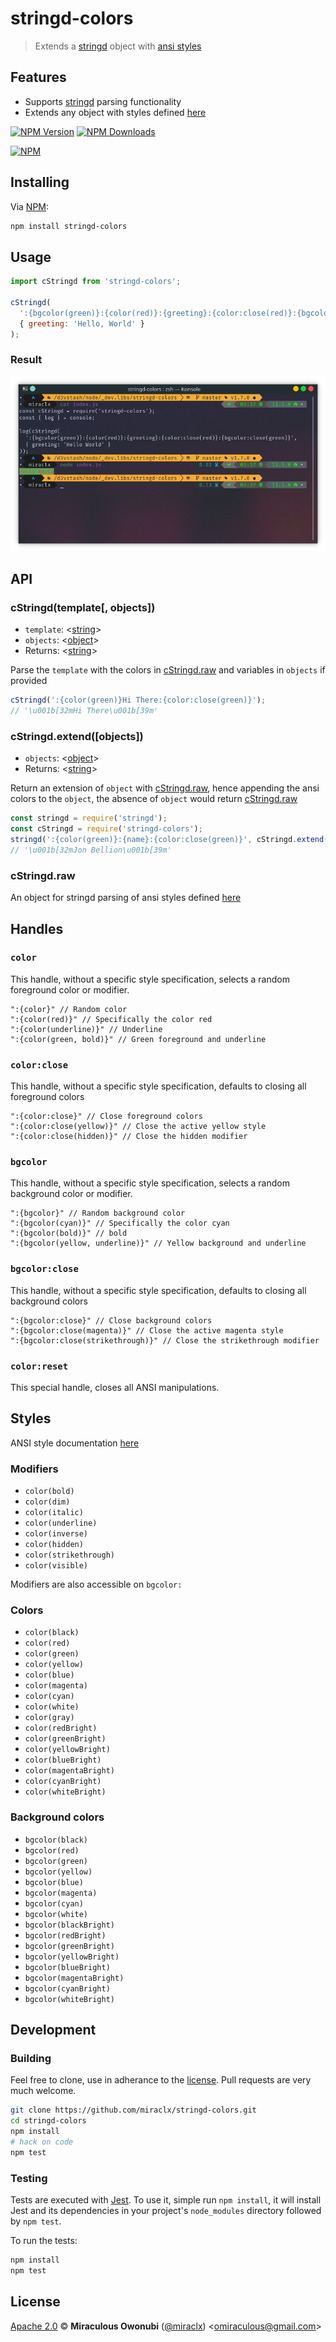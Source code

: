 # stringd-colors

> Extends a [stringd][stringd] object with [ansi styles][ansi-styles]

## Features

- Supports [stringd][stringd] parsing functionality
- Extends any object with styles defined [here](#styles)

[![NPM Version][npm-image]][npm-url]
[![NPM Downloads][downloads-image]][downloads-url]

[![NPM][npm-image-url]][npm-url]

## Installing

Via [NPM][npm]:

``` bash
npm install stringd-colors
```

## Usage

``` javascript
import cStringd from 'stringd-colors';

cStringd(
  ':{bgcolor(green)}:{color(red)}:{greeting}:{color:close(red)}:{bgcolor:close(green)}',
  { greeting: 'Hello, World' }
);
```

### Result

![StringD Colors][stringd-result]

## API

### cStringd(template[, objects])

- `template`: &lt;[string][]&gt;
- `objects`: &lt;[object][]&gt;
- Returns: &lt;[string][]&gt;

Parse the `template` with the colors in [cStringd.raw](#cstringdraw) and variables in `objects` if provided

``` javascript
cStringd(':{color(green)}Hi There:{color:close(green)}');
// '\u001b[32mHi There\u001b[39m'
```

### cStringd.extend([objects])

- `objects`: &lt;[object][]&gt;
- Returns: &lt;[string][]&gt;

Return an extension of `object` with [cStringd.raw](#cstringdraw), hence appending the ansi colors to the `object`, the absence of `object` would return [cStringd.raw](#cstringdraw)

``` javascript
const stringd = require('stringd');
const cStringd = require('stringd-colors');
stringd(':{color(green)}:{name}:{color:close(green)}', cStringd.extend({name: 'Jon Bellion'}));
// '\u001b[32mJon Bellion\u001b[39m'
```

### cStringd.raw

An object for stringd parsing of ansi styles defined [here](#styles)

## Handles

### `color`

This handle, without a specific style specification, selects a random foreground color or modifier.

``` text
":{color}" // Random color
":{color(red)}" // Specifically the color red
":{color(underline)}" // Underline
":{color(green, bold)}" // Green foreground and underline
```

### `color:close`

This handle, without a specific style specification, defaults to closing all foreground colors

``` text
":{color:close}" // Close foreground colors
":{color:close(yellow)}" // Close the active yellow style
":{color:close(hidden)}" // Close the hidden modifier
```

### `bgcolor`

This handle, without a specific style specification, selects a random background color or modifier.

``` text
":{bgcolor}" // Random background color
":{bgcolor(cyan)}" // Specifically the color cyan
":{bgcolor(bold)}" // bold
":{bgcolor(yellow, underline)}" // Yellow background and underline
```

### `bgcolor:close`

This handle, without a specific style specification, defaults to closing all background colors

``` text
":{bgcolor:close}" // Close background colors
":{bgcolor:close(magenta)}" // Close the active magenta style
":{bgcolor:close(strikethrough)}" // Close the strikethrough modifier
```

### `color:reset`

This special handle, closes all ANSI manipulations.

## Styles

ANSI style documentation [here][ansi-styles]

### Modifiers

- `color(bold)`
- `color(dim)`
- `color(italic)`
- `color(underline)`
- `color(inverse)`
- `color(hidden)`
- `color(strikethrough)`
- `color(visible)`

Modifiers are also accessible on `bgcolor:`

### Colors

- `color(black)`
- `color(red)`
- `color(green)`
- `color(yellow)`
- `color(blue)`
- `color(magenta)`
- `color(cyan)`
- `color(white)`
- `color(gray)`
- `color(redBright)`
- `color(greenBright)`
- `color(yellowBright)`
- `color(blueBright)`
- `color(magentaBright)`
- `color(cyanBright)`
- `color(whiteBright)`

### Background colors

- `bgcolor(black)`
- `bgcolor(red)`
- `bgcolor(green)`
- `bgcolor(yellow)`
- `bgcolor(blue)`
- `bgcolor(magenta)`
- `bgcolor(cyan)`
- `bgcolor(white)`
- `bgcolor(blackBright)`
- `bgcolor(redBright)`
- `bgcolor(greenBright)`
- `bgcolor(yellowBright)`
- `bgcolor(blueBright)`
- `bgcolor(magentaBright)`
- `bgcolor(cyanBright)`
- `bgcolor(whiteBright)`

## Development

### Building

Feel free to clone, use in adherance to the [license](#license). Pull requests are very much welcome.

``` bash
git clone https://github.com/miraclx/stringd-colors.git
cd stringd-colors
npm install
# hack on code
npm test
```

### Testing

Tests are executed with [Jest][jest]. To use it, simple run `npm install`, it will install
Jest and its dependencies in your project's `node_modules` directory followed by `npm test`.

To run the tests:

``` bash
npm install
npm test
```

## License

[Apache 2.0][license] © **Miraculous Owonubi** ([@miraclx][author-url]) &lt;omiraculous@gmail.com&gt;

[npm]:  https://github.com/npm/cli "The Node Package Manager"
[jest]:  https://github.com/facebook/jest "Delightful JavaScript Testing"
[license]:  LICENSE "Apache 2.0 License"
[stringd]:  https://github.com/miraclx/stringd "NodeJS String Variable Parser"
[author-url]: https://github.com/miraclx
[ansi-styles]:  https://github.com/chalk/ansi-styles "ANSI escape codes for styling strings in the terminal"
[stringd-result]: https://raw.githubusercontent.com/miraclx/stringd-colors/master/screenshots/colors.png "StringD Colors Example"

[npm-url]: https://npmjs.org/package/stringd-colors
[npm-image]: https://badgen.net/npm/node/stringd-colors
[npm-image-url]: https://nodei.co/npm/stringd-colors.png?stars&downloads
[downloads-url]: https://npmjs.org/package/stringd-colors
[downloads-image]: https://badgen.net/npm/dm/stringd-colors

[string]: https://developer.mozilla.org/en-US/docs/Web/JavaScript/Data_structures#String_type
[object]: https://developer.mozilla.org/en-US/docs/Web/JavaScript/Reference/Global_Objects/Object
